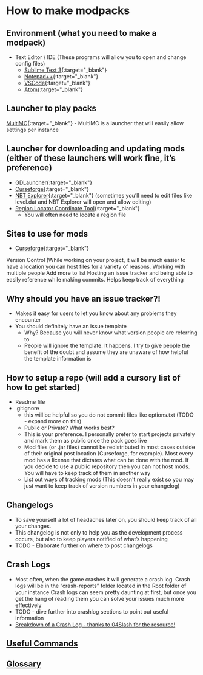 # How to make modpacks

## Environment (what you need to make a modpack)
- Text Editor / IDE (These programs will allow you to open and change config files)
    - [Sublime Text 3](https://www.sublimetext.com/3){:target="_blank"}
    - [Notepad++](https://notepad-plus-plus.org/){:target="_blank"}
    - [VSCode](https://code.visualstudio.com/){:target="_blank"}
    - [Atom](https://atom.io/){:target="_blank"}

## Launcher to play packs
[MultiMC](https://multimc.org/){:target="_blank"} - MultiMC is a launcher that will easily allow settings per instance

## Launcher for downloading and updating mods (either of these launchers will work fine, it’s preference)
- [GDLauncher](https://gdevs.io/){:target="_blank"}
- [Curseforge](https://curseforge.overwolf.com/){:target="_blank"}
- [NBT Explorer](https://github.com/jaquadro/NBTExplorer/releases){:target="_blank"} (sometimes you’ll need to edit files like level.dat and NBT Explorer will open and allow editing)
- [Region Locator Coordinate Tool](https://dinnerbone.com/minecraft/tools/coordinates/){:target="_blank"}
    - You will often need to locate a region file

## Sites to use for mods
- [Curseforge](https://www.curseforge.com/minecraft/mc-mods){:target="_blank"}

Version Control (While working on your project, it will be much easier to have a location you can host files for a variety of reasons.
Working with multiple people
Add more to list
Hosting an issue tracker and being able to easily reference while making commits. Helps keep track of everything


## Why should you have an issue tracker?!
- Makes it easy for users to let you know about any problems they encounter
- You should definitely have an issue template
    - Why? Because you will never know what version people are referring to
    - People will ignore the template. It happens. I try to give people the benefit of the doubt and assume they are unaware of how helpful the template information is

## How to setup a repo (will add a cursory list of how to get started)
- Readme file
- .gitignore
    - this will be helpful so you do not commit files like options.txt (TODO - expand more on this)
    - Public or Private? What works best?
    - This is your preference. I personally prefer to start projects privately and mark them as public once the pack goes live
    - Mod files (or .jar files) cannot be redistributed in most cases outside of their original post location (Curseforge, for example). Most every mod has a license that dictates what can be done with the mod. If you decide to use a public repository then you can not host mods. You will have to keep track of them in another way
    - List out ways of tracking mods (This doesn't really exist so you may just want to keep track of version numbers in your changelog)

## Changelogs
- To save yourself a lot of headaches later on, you should keep track of all your changes. 
- This changelog is not only to help you as the development process occurs, but also to keep players notified of what’s happening
- TODO - Elaborate further on where to post changelogs

## Crash Logs
- Most often, when the game crashes it will generate a crash log. Crash logs will be in the “crash-reports” folder located in the Root folder of your instance
Crash logs can seem pretty daunting at first, but once you get the hang of reading them you can solve your issues much more effectively
- TODO - dive further into crashlog sections to point out useful information
- [Breakdown of a Crash Log - thanks to 04Slash for the resource!](https://github.com/04Slash/Breaking-Down-Minecraft-Forge-Crash-Reports/wiki/Reading-Crash-Reports)

## [**Useful Commands**](/commands)
## [**Glossary**](/glossary)